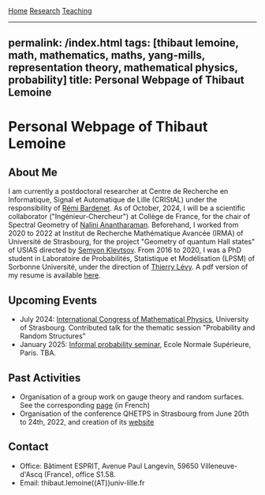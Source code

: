 <head>
  <meta name="description" content="Personal webpage of Thibaut Lemoine">
  <meta name="keywords" content="Thibaut Lemoine, math, mathematics, maths, Yang-Mills, representation theory, mathematical physics, probability">
  <meta name="author" content="Thibaut Lemoine">
  <link href="style.css" rel="stylesheet">
</head>

<div class="banner">
    <a href="/index.html">Home</a>
    <a href="/research.html">Research</a>
    <a href="/teaching.html">Teaching</a>
</div>

---
permalink: /index.html
tags: [thibaut lemoine, math, mathematics, maths, yang-mills, representation theory, mathematical physics, probability]
title: Personal Webpage of Thibaut Lemoine  
---

<body>

<div class="content">

<h1>Personal Webpage of Thibaut Lemoine</h1>

<h2>About Me</h2>

<p>
  I am currently a postdoctoral researcher at Centre de Recherche en Informatique, Signal et Automatique de Lille (CRIStAL) under the responsibility of <a href="https://rbardenet.github.io/">Rémi Bardenet</a>. As of October, 2024, I will be a scientific collaborator ("Ingénieur-Chercheur") at Collège de France, for the chair of Spectral Geometry of <a href="https://irma.math.unistra.fr/~anantharaman/">Nalini Anantharaman</a>. Beforehand, I worked from 2020 to 2022 at Institut de Recherche Mathématique Avancée (IRMA) of Université de Strasbourg, for the project "Geometry of quantum Hall states" of USIAS directed by <a href="https://irma.math.unistra.fr/~klevtsov/">Semyon Klevtsov</a>. From 2016 to 2020, I was a PhD student in Laboratoire de Probabilités, Statistique et Modélisation (LPSM) of Sorbonne Université, under the direction of <a href="https://www.lpsm.paris/users/levyt/index">Thierry Lévy</a>. A pdf version of my resume is available <a href="/CV_EN.pdf">here</a>.
</p>

<h2>Upcoming Events</h2>

<ul>
  <li>
   July 2024: <a href="https://icmp2024.org/index.html">International Congress of Mathematical Physics</a>, University of Strasbourg. Contributed talk for the thematic session "Probability and Random Structures" 
  </li>
  <li>
   January 2025: <a href="https://probas.math.ens.psl.eu/doku.php/start">Informal probability seminar</a>, Ecole Normale Supérieure, Paris. TBA. 
  </li>
</ul>

<h2>Past Activities</h2>

<ul>
  <li>
    Organisation of a group work on gauge theory and random surfaces. See the corresponding <a href="/gt_2023.html">page</a> (in French)
  </li>
  <li>
    Organisation of the conference QHETPS in Strasbourg from June 20th to 24th, 2022, and creation of its <a href="https://qhetps.pages.math.unistra.fr/">website</a>
  </li>
</ul>

<h2>Contact</h2>

<div class="contact">
<ul>
  <li>
    Office: Bâtiment ESPRIT, Avenue Paul Langevin, 59650 Villeneuve-d'Ascq (France), office S1.58.
  </li>
  <li>
    Email: thibaut.lemoine((AT))univ-lille.fr
  </li>
</ul>
  
</div>
</div>

</body>
